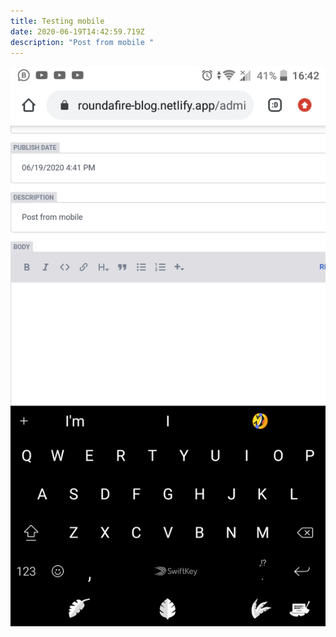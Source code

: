```yaml
---
title: Testing mobile
date: 2020-06-19T14:42:59.719Z
description: "Post from mobile "
---
```

![Mobile](screenshot_20200619-164228.png)